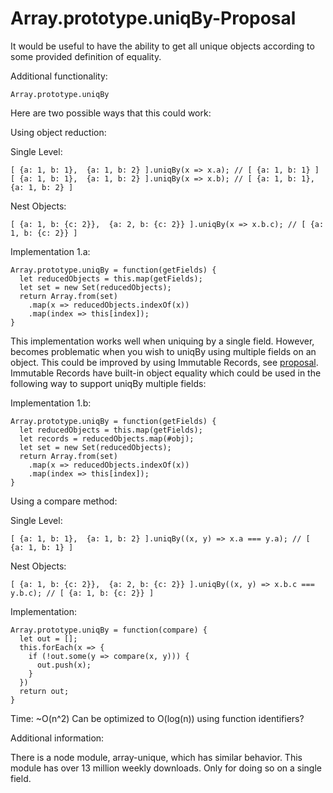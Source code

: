 # Array.prototype.uniqBy-Proposal

It would be useful to have the ability to get all unique objects according to some provided definition of equality. 

Additional functionality:
```
Array.prototype.uniqBy
```

Here are two possible ways that this could work:

Using object reduction:

Single Level:
```
[ {a: 1, b: 1},  {a: 1, b: 2} ].uniqBy(x => x.a); // [ {a: 1, b: 1} ]
[ {a: 1, b: 1},  {a: 1, b: 2} ].uniqBy(x => x.b); // [ {a: 1, b: 1},  {a: 1, b: 2} ]
```

Nest Objects:
```
[ {a: 1, b: {c: 2}},  {a: 2, b: {c: 2}} ].uniqBy(x => x.b.c); // [ {a: 1, b: {c: 2}} ]
```

Implementation 1.a:
```
Array.prototype.uniqBy = function(getFields) {
  let reducedObjects = this.map(getFields);
  let set = new Set(reducedObjects);
  return Array.from(set)
    .map(x => reducedObjects.indexOf(x))
    .map(index => this[index]);
}
```

This implementation works well when uniquing by a single field. However, becomes problematic when you wish to uniqBy using multiple fields on an object. This could be improved by using Immutable Records, see [proposal](https://github.com/tc39/proposal-record-tuple). Immutable Records have built-in object equality which could be used in the following way to support uniqBy multiple fields:

Implementation 1.b:
```
Array.prototype.uniqBy = function(getFields) {
  let reducedObjects = this.map(getFields);
  let records = reducedObjects.map(#obj);
  let set = new Set(reducedObjects);
  return Array.from(set)
    .map(x => reducedObjects.indexOf(x))
    .map(index => this[index]);
}
```


Using a compare method:

Single Level:
```
[ {a: 1, b: 1},  {a: 1, b: 2} ].uniqBy((x, y) => x.a === y.a); // [ {a: 1, b: 1} ]
```

Nest Objects:
```
[ {a: 1, b: {c: 2}},  {a: 2, b: {c: 2}} ].uniqBy((x, y) => x.b.c === y.b.c); // [ {a: 1, b: {c: 2}} ]
```

Implementation:
```
Array.prototype.uniqBy = function(compare) {
  let out = [];
  this.forEach(x => {
    if (!out.some(y => compare(x, y))) {
      out.push(x);
    }
  })
  return out;
}
```

Time: ~O(n^2)
Can be optimized to O(log(n)) using function identifiers?


Additional information: 

There is a node module, array-unique, which has similar behavior. This module has over 13 million weekly downloads. Only for doing so on a single field.
